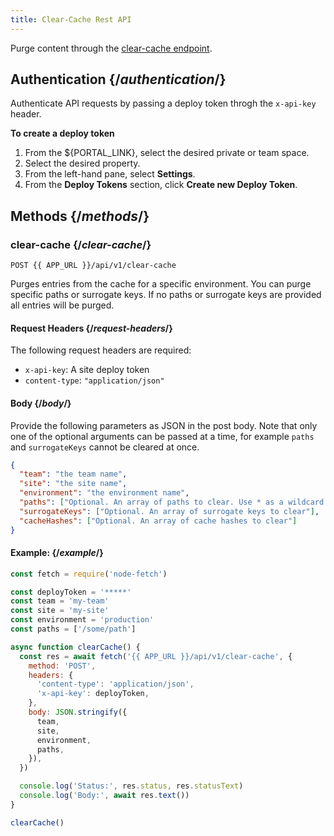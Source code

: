 ```yaml
---
title: Clear-Cache Rest API
---
```


Purge content through the [clear-cache endpoint](#clear-cache). 

## Authentication {/*authentication*/}

Authenticate API requests by passing a deploy token throgh the `x-api-key` header.

**To create a deploy token**
1.  From the ${PORTAL_LINK}, select the desired private or team space.
2.  Select the desired property.
3.  From the left-hand pane, select **Settings**.
4.  From the **Deploy Tokens** section, click **Create new Deploy Token**.

## Methods {/*methods*/}

### clear-cache {/*clear-cache*/}

`POST {{ APP_URL }}/api/v1/clear-cache`

Purges entries from the cache for a specific environment. You can purge specific paths or surrogate keys. If no paths or surrogate keys are provided all entries will be purged.

#### Request Headers {/*request-headers*/}

The following request headers are required:

- `x-api-key`: A site deploy token
- `content-type`: `"application/json"`

#### Body {/*body*/}

Provide the following parameters as JSON in the post body.
Note that only one of the optional arguments can be passed at a time, for example `paths` and `surrogateKeys` cannot be cleared at once.

```json
{
  "team": "the team name",
  "site": "the site name",
  "environment": "the environment name",
  "paths": ["Optional. An array of paths to clear. Use * as a wildcard."],
  "surrogateKeys": ["Optional. An array of surrogate keys to clear"],
  "cacheHashes": ["Optional. An array of cache hashes to clear"]
}
```

#### Example: {/*example*/}

```js
const fetch = require('node-fetch')

const deployToken = '*****'
const team = 'my-team'
const site = 'my-site'
const environment = 'production'
const paths = ['/some/path']

async function clearCache() {
  const res = await fetch('{{ APP_URL }}/api/v1/clear-cache', {
    method: 'POST',
    headers: {
      'content-type': 'application/json',
      'x-api-key': deployToken,
    },
    body: JSON.stringify({
      team,
      site,
      environment,
      paths,
    }),
  })

  console.log('Status:', res.status, res.statusText)
  console.log('Body:', await res.text())
}

clearCache()
```
